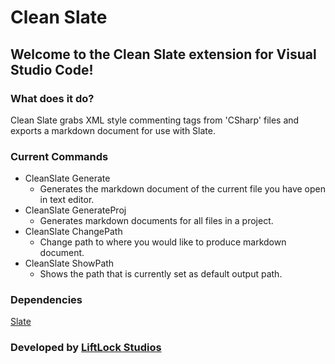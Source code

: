 # **Clean Slate**

## Welcome to the Clean Slate extension for Visual Studio Code!

### What does it do?
Clean Slate grabs XML style commenting tags from 'CSharp' files and exports a markdown document for use with Slate.

### Current Commands
- CleanSlate Generate 
  - Generates the markdown document of  the current file you have open in text editor.
- CleanSlate GenerateProj
  - Generates markdown documents for all files in a project.
- CleanSlate ChangePath
  - Change path to where you would like to produce markdown document.
- CleanSlate ShowPath
  - Shows the path that is currently set as default output path.

### Dependencies
[Slate](https://github.com/lord/slate)

### Developed by [LiftLock Studios](http://liftlockstudios.com/)
